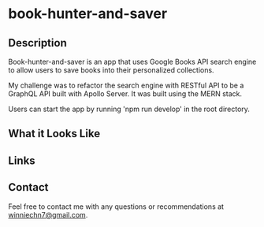 # book-hunter-and-saver

## Description
Book-hunter-and-saver is an app that uses Google Books API search engine to allow users to save books into their personalized collections. 

My challenge was to refactor the search engine with RESTful API to be a GraphQL API built with Apollo Server. It was built using the MERN stack. 

Users can start the app by running 'npm run develop' in the root directory.

## What it Looks Like

## Links

## Contact 
Feel free to contact me with any questions or recommendations at winniechn7@gmail.com.